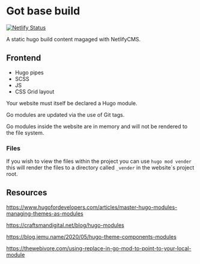 # Got base build

[![Netlify Status](https://api.netlify.com/api/v1/badges/03d4d767-8a36-4443-9a99-e6d88fc32863/deploy-status)](https://app.netlify.com/sites/luminous/deploys)

A static hugo build content magaged with NetlifyCMS.

## Frontend

* Hugo pipes
* SCSS
* JS
* CSS Grid layout


Your website must itself be declared a Hugo module.

Go modules are updated via the use of Git tags.

Go modules inside the website are in memory and will not be rendered to the file system.
### Files

If you wish to view the files within the project you can use `hugo mod vender` this will render the files to a directory called `_vender` in the website´s project root.

## Resources

https://www.hugofordevelopers.com/articles/master-hugo-modules-managing-themes-as-modules

https://craftsmandigital.net/blog/hugo-modules

https://blog.jemu.name/2020/05/hugo-theme-components-modules

https://thewebivore.com/using-replace-in-go-mod-to-point-to-your-local-module